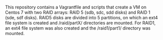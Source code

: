 This repository contains a Vagrantfile and scripts that create a VM on Centos 7 with two RAID arrays: RAID 5 (sdb, sdc, sdd disks) and RAID 1 (sde, sdf disks).
RAID5 disks are divided into 5 partitions, on which an ext4 file system is created and /raid/partX/ directories are mounted.
For RAID1, an ext4 file system was also created and the /raid1/part1/ directory was mounted.